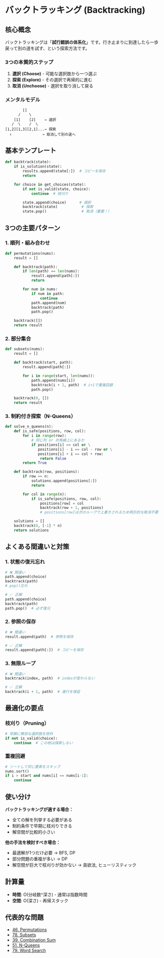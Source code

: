 # バックトラッキング (Backtracking)

## 核心概念

バックトラッキングは「**試行錯誤の体系化**」です。行き止まりに到達したら一歩戻って別の道を試す、という探索方法です。

### 3つの本質的ステップ

1. **選択 (Choose)** - 可能な選択肢から一つ選ぶ
2. **探索 (Explore)** - その選択で再帰的に進む
3. **取消 (Unchoose)** - 選択を取り消して戻る

### メンタルモデル

```text
        []
      /    \
    [1]    [2]    → 選択
   /  \    /  \
[1,2][1,3][2,1]...→ 探索
  ↑              → 取消して別の道へ
```

## 基本テンプレート

```python
def backtrack(state):
    if is_solution(state):
        results.append(state[:])  # コピーを保存
        return

    for choice in get_choices(state):
        if not is_valid(state, choice):
            continue  # 枝刈り

        state.append(choice)      # 選択
        backtrack(state)           # 探索
        state.pop()                # 取消（重要！）
```

## 3つの主要パターン

### 1. 順列・組み合わせ

```python
def permutations(nums):
    result = []

    def backtrack(path):
        if len(path) == len(nums):
            result.append(path[:])
            return

        for num in nums:
            if num in path:
                continue
            path.append(num)
            backtrack(path)
            path.pop()

    backtrack([])
    return result
```

### 2. 部分集合

```python
def subsets(nums):
    result = []

    def backtrack(start, path):
        result.append(path[:])

        for i in range(start, len(nums)):
            path.append(nums[i])
            backtrack(i + 1, path)  # i+1で重複回避
            path.pop()

    backtrack(0, [])
    return result
```

### 3. 制約付き探索（N-Queens）

```python
def solve_n_queens(n):
    def is_safe(positions, row, col):
        for i in range(row):
            # 同じ列 or 対角線上にあるか
            if positions[i] == col or \
               positions[i] - i == col - row or \
               positions[i] + i == col + row:
                return False
        return True

    def backtrack(row, positions):
        if row == n:
            solutions.append(positions[:])
            return

        for col in range(n):
            if is_safe(positions, row, col):
                positions[row] = col
                backtrack(row + 1, positions)
                # positions[row]は次のループで上書きされるため明示的な取消不要

    solutions = []
    backtrack(0, [-1] * n)
    return solutions
```

## よくある間違いと対策

### 1. 状態の復元忘れ

```python
# ❌ 間違い
path.append(choice)
backtrack(path)
# pop()忘れ

# ✅ 正解
path.append(choice)
backtrack(path)
path.pop()  # 必ず復元
```

### 2. 参照の保存

```python
# ❌ 間違い
result.append(path)  # 参照を保存

# ✅ 正解
result.append(path[:])  # コピーを保存
```

### 3. 無限ループ

```python
# ❌ 間違い
backtrack(index, path)  # indexが変わらない

# ✅ 正解
backtrack(i + 1, path)  # 進行を保証
```

## 最適化の要点

### 枝刈り（Pruning）

```python
# 早期に無効な選択肢を除外
if not is_valid(choice):
    continue  # この枝は探索しない
```

### 重複回避

```python
# ソートして同じ要素をスキップ
nums.sort()
if i > start and nums[i] == nums[i-1]:
    continue
```

## 使い分け

**バックトラッキングが適する場合：**

- 全ての解を列挙する必要がある
- 制約条件で早期に枝刈りできる
- 解空間が比較的小さい

**他の手法を検討すべき場合：**

- 最適解が1つだけ必要 → BFS, DP
- 部分問題の重複が多い → DP
- 解空間が巨大で枝刈りが効かない → 貪欲法, ヒューリスティック

## 計算量

- **時間**: O(分岐数^深さ) - 通常は指数時間
- **空間**: O(深さ) - 再帰スタック

## 代表的な問題

- [46. Permutations](https://leetcode.com/problems/permutations/)
- [78. Subsets](https://leetcode.com/problems/subsets/)
- [39. Combination Sum](https://leetcode.com/problems/combination-sum/)
- [51. N-Queens](https://leetcode.com/problems/n-queens/)
- [79. Word Search](https://leetcode.com/problems/word-search/)
